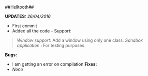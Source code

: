 ##Helltooth##

**UPDATES:**
*26/04/2016*
 - First commit
 - Added all the code - Support:

 > *Window support*: Add a window using only one class.
 > *Sandbox application* : For testing purposes.

**Bugs:**
- I am getting an error on compilation
**Fixes:**
- *None*
